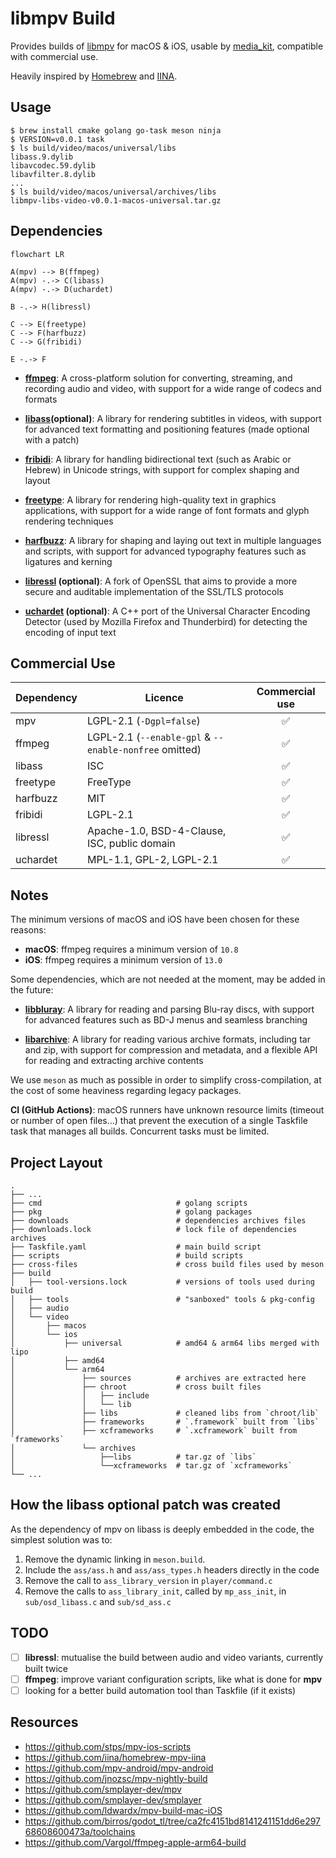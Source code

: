# libmpv Build

Provides builds of [libmpv](https://github.com/mpv-player/mpv) for macOS & iOS,
usable by [media_kit](https://github.com/alexmercerind/media_kit), compatible
with commercial use.

Heavily inspired by [Homebrew](https://github.com/Homebrew/brew) and
[IINA](https://github.com/iina/iina).

## Usage

```shell
$ brew install cmake golang go-task meson ninja
$ VERSION=v0.0.1 task
$ ls build/video/macos/universal/libs
libass.9.dylib
libavcodec.59.dylib
libavfilter.8.dylib
...
$ ls build/video/macos/universal/archives/libs
libmpv-libs-video-v0.0.1-macos-universal.tar.gz
```

## Dependencies

```mermaid
flowchart LR

A(mpv) --> B(ffmpeg)
A(mpv) -.-> C(libass)
A(mpv) -.-> D(uchardet)

B -.-> H(libressl)

C --> E(freetype)
C --> F(harfbuzz)
C --> G(fribidi)

E -.-> F
```

- [**ffmpeg**](https://ffmpeg.org): A cross-platform solution for converting,
  streaming, and recording audio and video, with support for a wide range of
  codecs and formats

- **[libass](https://github.com/libass/libass)(optional)**: A library for rendering
  subtitles in videos, with support for advanced text formatting and positioning
  features (made optional with a patch)

- [**fribidi**](https://github.com/fribidi/fribidi): A library for handling
  bidirectional text (such as Arabic or Hebrew) in Unicode strings, with support
  for complex shaping and layout

- [**freetype**](https://sourceforge.net/projects/freetype/): A library for
  rendering high-quality text in graphics applications, with support for a wide
  range of font formats and glyph rendering techniques

- [**harfbuzz**](https://github.com/harfbuzz/harfbuzz): A library for shaping
  and laying out text in multiple languages and scripts, with support for
  advanced typography features such as ligatures and kerning

- **[libressl](https://www.libressl.org/) (optional)**: A fork of OpenSSL that
  aims to provide a more secure and auditable implementation of the SSL/TLS
  protocols

- **[uchardet](https://www.freedesktop.org/wiki/Software/uchardet/)
  (optional)**: A C++ port of the Universal Character Encoding Detector (used by Mozilla Firefox and Thunderbird) for detecting the encoding of input text

## Commercial Use

| Dependency | Licence                                                | Commercial use |
| ---------- | ------------------------------------------------------ | :------------: |
| mpv        | LGPL-2.1 (`-Dgpl=false`)                               |       ✅       |
| ffmpeg     | LGPL-2.1 (`--enable-gpl` & `--enable-nonfree` omitted) |       ✅       |
| libass     | ISC                                                    |       ✅       |
| freetype   | FreeType                                               |       ✅       |
| harfbuzz   | MIT                                                    |       ✅       |
| fribidi    | LGPL-2.1                                               |       ✅       |
| libressl   | Apache-1.0, BSD-4-Clause, ISC, public domain           |       ✅       |
| uchardet   | MPL-1.1, GPL-2, LGPL-2.1                               |       ✅       |

## Notes

The minimum versions of macOS and iOS have been chosen for these reasons:

- **macOS**: ffmpeg requires a minimum version of `10.8`
- **iOS**: ffmpeg requires a minimum version of `13.0`

Some dependencies, which are not needed at the moment, may be added in the
future:

- [**libbluray**](https://code.videolan.org/videolan/libbluray): A library for
  reading and parsing Blu-ray discs, with support for advanced features such as
  BD-J menus and seamless branching

- [**libarchive**](https://github.com/libarchive/libarchive): A library for
  reading various archive formats, including tar and zip, with support for
  compression and metadata, and a flexible API for reading and extracting
  archive contents

We use `meson` as much as possible in order to simplify cross-compilation, at
the cost of some heaviness regarding legacy packages.

**CI (GitHub Actions)**: macOS runners have unknown resource limits (timeout or
number of open files…) that prevent the execution of a single Taskfile task that
manages all builds. Concurrent tasks must be limited.

## Project Layout

```
.
├── ...
├── cmd                              # golang scripts
├── pkg                              # golang packages
├── downloads                        # dependencies archives files
├── downloads.lock                   # lock file of dependencies archives
├── Taskfile.yaml                    # main build script
├── scripts                          # build scripts
├── cross-files                      # cross build files used by meson
├── build
│   ├── tool-versions.lock           # versions of tools used during build
│   ├── tools                        # "sanboxed" tools & pkg-config
│   ├── audio
│   └── video
│       ├── macos
│       └── ios
│           ├── universal            # amd64 & arm64 libs merged with lipo
│           ├── amd64
│           └── arm64
│               ├── sources          # archives are extracted here
│               ├── chroot           # cross built files
│               │   ├── include
│               │   └── lib
│               ├── libs             # cleaned libs from `chroot/lib`
│               ├── frameworks       # `.framework` built from `libs`
│               ├── xcframeworks     # `.xcframework` built from `frameworks`
│               └── archives
│                   ├──libs          # tar.gz of `libs`
│                   └──xcframeworks  # tar.gz of `xcframeworks`
└── ...
```

## How the libass optional patch was created

As the dependency of mpv on libass is deeply embedded in the code, the simplest
solution was to:

1. Remove the dynamic linking in `meson.build`.
2. Include the `ass/ass.h` and `ass/ass_types.h` headers directly in the code
3. Remove the call to `ass_library_version` in `player/command.c`
4. Remove the calls to `ass_library_init`, called by `mp_ass_init`, in
   `sub/osd_libass.c` and `sub/sd_ass.c`

## TODO

- [ ] **libressl**: mutualise the build between audio and video variants,
      currently built twice
- [ ] **ffmpeg**: improve variant configuration scripts, like what is done for
      **mpv**
- [ ] looking for a better build automation tool than Taskfile (if it exists)

## Resources

- https://github.com/stps/mpv-ios-scripts
- https://github.com/iina/homebrew-mpv-iina
- https://github.com/mpv-android/mpv-android
- https://github.com/jnozsc/mpv-nightly-build
- https://github.com/smplayer-dev/mpv
- https://github.com/smplayer-dev/smplayer
- https://github.com/ldwardx/mpv-build-mac-iOS
- https://github.com/birros/godot_tl/tree/ca2fc4151bd8141241151dd6e29768608600473a/toolchains
- https://github.com/Vargol/ffmpeg-apple-arm64-build
